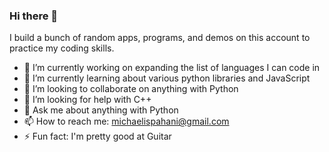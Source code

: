 ### Hi there 👋

I build a bunch of random apps, programs, and demos on this account to practice my coding skills.

- 🔭 I’m currently working on expanding the list of languages I can code in
- 🌱 I’m currently learning about various python libraries and JavaScript
- 👯 I’m looking to collaborate on anything with Python
- 🤔 I’m looking for help with C++
- 💬 Ask me about anything with Python
- 📫 How to reach me: michaelispahani@gmail.com
- ⚡ Fun fact: I'm pretty good at Guitar

